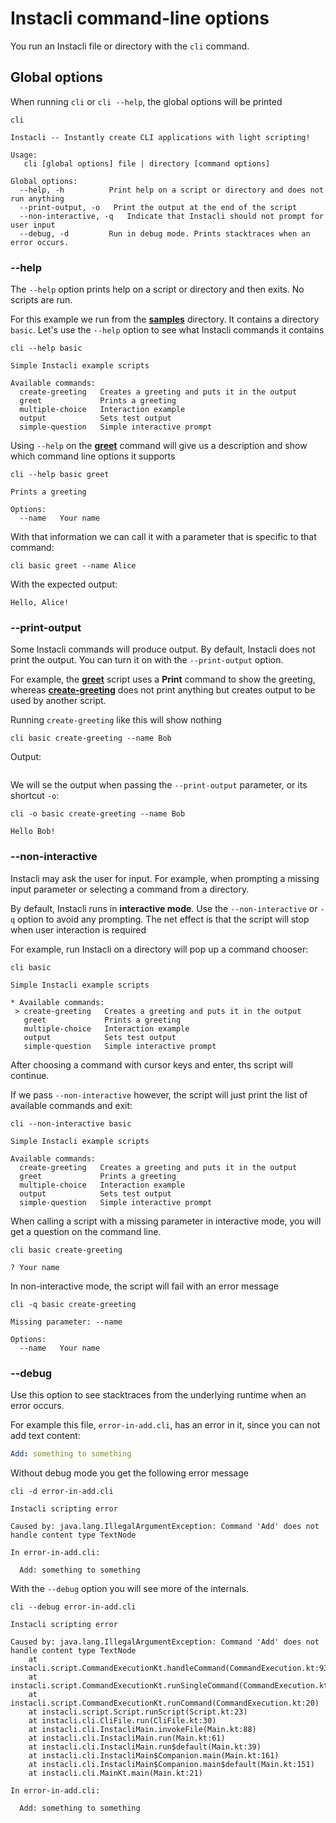 # Instacli command-line options

You run an Instacli file or directory with the `cli` command.

## Global options

When running `cli` or `cli --help`, the global options will be printed

```commandline cli
cli
```

```cli output
Instacli -- Instantly create CLI applications with light scripting!

Usage:
   cli [global options] file | directory [command options]

Global options:
  --help, -h          Print help on a script or directory and does not run anything
  --print-output, -o   Print the output at the end of the script
  --non-interactive, -q   Indicate that Instacli should not prompt for user input
  --debug, -d         Run in debug mode. Prints stacktraces when an error occurs.
```

### --help

The `--help` option prints help on a script or directory and then exits. No scripts are run.

For this example we run from the **[samples](/samples)** directory. It contains a directory `basic`. Let's use
the `--help` option to see what Instacli commands it contains

```commandline cli directory:samples
cli --help basic
```

```cli output
Simple Instacli example scripts

Available commands:
  create-greeting   Creates a greeting and puts it in the output
  greet             Prints a greeting
  multiple-choice   Interaction example
  output            Sets test output
  simple-question   Simple interactive prompt
```

Using `--help` on the **[greet](/samples/basic/greet.cli)** command will give us a description and show which command
line options it supports

```commandline cli directory:samples
cli --help basic greet
```

```cli output
Prints a greeting

Options:
  --name   Your name
```

With that information we can call it with a parameter that is specific to that command:

```commandline cli directory:samples
cli basic greet --name Alice
```

With the expected output:

```cli output
Hello, Alice!
```

### --print-output

Some Instacli commands will produce output. By default, Instacli does not print the output. You can turn it on with
the `--print-output` option.

For example, the **[greet](/samples/basic/greet.cli)** script uses a **Print** command to show the greeting, whereas
**[create-greeting](/samples/basic/create-greeting.cli)** does not print anything but creates output to be used by
another script.

Running `create-greeting` like this will show nothing

```commandline cli directory:samples
cli basic create-greeting --name Bob
```

Output:

```cli output
```

We will se the output when passing the `--print-output` parameter, or its shortcut `-o`:

```commandline cli directory:samples
cli -o basic create-greeting --name Bob
```

```cli output
Hello Bob!
```

### --non-interactive

Instacli may ask the user for input. For example, when prompting a missing input parameter or selecting a command from a
directory.

By default, Instacli runs in **interactive mode**. Use the `--non-interactive` or `-q` option to avoid any prompting.
The net effect is that the script will stop when user interaction is required

For example, run Instacli on a directory will pop up a command chooser:

```commandline
cli basic
```

```
Simple Instacli example scripts

* Available commands: 
 > create-greeting   Creates a greeting and puts it in the output
   greet             Prints a greeting
   multiple-choice   Interaction example
   output            Sets test output
   simple-question   Simple interactive prompt
```

After choosing a command with cursor keys and enter, ths script will continue.

If we pass `--non-interactive` however, the script will just print the list of available commands and exit:

```commandline cli directory:samples
cli --non-interactive basic
```

```cli output
Simple Instacli example scripts

Available commands:
  create-greeting   Creates a greeting and puts it in the output
  greet             Prints a greeting
  multiple-choice   Interaction example
  output            Sets test output
  simple-question   Simple interactive prompt
```

When calling a script with a missing parameter in interactive mode, you will get a question on the command line.

```commandline cli directory:samples
cli basic create-greeting
```

```cli output
? Your name
```

In non-interactive mode, the script will fail with an error message

```commandline cli directory:samples
cli -q basic create-greeting
```

```cli output
Missing parameter: --name

Options:
  --name   Your name
```

### --debug

Use this option to see stacktraces from the underlying runtime when an error occurs.

For example this file, `error-in-add.cli`, has an error in it, since you can not add text content:

```yaml
Add: something to something
```

Without debug mode you get the following error message

```commandline
cli -d error-in-add.cli
```

```
Instacli scripting error

Caused by: java.lang.IllegalArgumentException: Command 'Add' does not handle content type TextNode

In error-in-add.cli:

  Add: something to something
```

With the `--debug` option you will see more of the internals.

```commandline
cli --debug error-in-add.cli
```

```
Instacli scripting error

Caused by: java.lang.IllegalArgumentException: Command 'Add' does not handle content type TextNode
	at instacli.script.CommandExecutionKt.handleCommand(CommandExecution.kt:93)
	at instacli.script.CommandExecutionKt.runSingleCommand(CommandExecution.kt:59)
	at instacli.script.CommandExecutionKt.runCommand(CommandExecution.kt:20)
	at instacli.script.Script.runScript(Script.kt:23)
	at instacli.cli.CliFile.run(CliFile.kt:30)
	at instacli.cli.InstacliMain.invokeFile(Main.kt:88)
	at instacli.cli.InstacliMain.run(Main.kt:61)
	at instacli.cli.InstacliMain.run$default(Main.kt:39)
	at instacli.cli.InstacliMain$Companion.main(Main.kt:161)
	at instacli.cli.InstacliMain$Companion.main$default(Main.kt:151)
	at instacli.cli.MainKt.main(Main.kt:21)

In error-in-add.cli:

  Add: something to something
```
